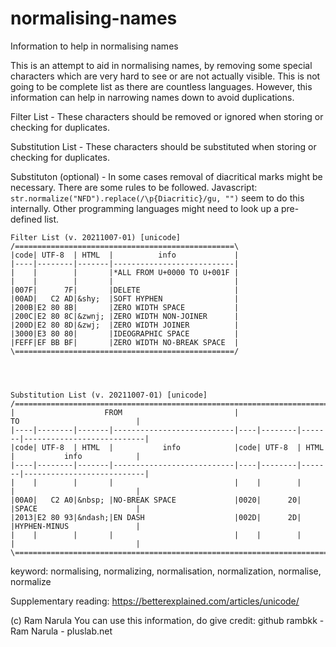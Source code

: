 # normalising-names
Information to help in normalising names


This is an attempt to aid in normalising names, by removing some special characters which are very hard to see or are not actually visible.
This is not going to be complete list as there are countless languages.
However, this information can help in narrowing names down to avoid duplications.

Filter List - These characters should be removed or ignored when storing or checking for duplicates.

Substitution List - These characters should be substituted when storing or checking for duplicates. 

Substituton (optional) - In some cases removal of diacritical marks might be necessary. There are some rules to be followed.
Javascript: 
``` str.normalize("NFD").replace(/\p{Diacritic}/gu, "") ``` seem to do this internally. 
Other programming languages might need to look up a pre-defined list.

```
Filter List (v. 20211007-01) [unicode]
/=================================================\
|code| UTF-8  | HTML  |          info             |
|----|--------|-------|---------------------------|
|    |        |       |*ALL FROM U+0000 TO U+001F |
|    |        |       |                           |
|007F|      7F|       |DELETE                     |
|00AD|   C2 AD|&shy;  |SOFT HYPHEN                |
|200B|E2 80 8B|       |ZERO WIDTH SPACE           |
|200C|E2 80 8C|&zwnj; |ZERO WIDTH NON-JOINER      |
|200D|E2 80 8D|&zwj;  |ZERO WIDTH JOINER          |
|3000|E3 80 80|       |IDEOGRAPHIC SPACE          |
|FEFF|EF BB BF|       |ZERO WIDTH NO-BREAK SPACE  |
\=================================================/




Substitution List (v. 20211007-01) [unicode]
/===================================================================================================\
|                    FROM                         |                     TO                          |
|----|--------|-------|---------------------------|----|--------|-------|---------------------------|
|code| UTF-8  | HTML  |           info            |code| UTF-8  | HTML  |           info            |
|----|--------|-------|---------------------------|----|--------|-------|---------------------------|
|    |        |       |                           |    |        |       |                           |
|00A0|   C2 A0|&nbsp; |NO-BREAK SPACE             |0020|      20|       |SPACE                      |
|2013|E2 80 93|&ndash;|EN DASH                    |002D|      2D|       |HYPHEN-MINUS               |
|    |        |       |                           |    |        |       |                           |
\===================================================================================================/

```
keyword: normalising, normalizing, normalisation, normalization, normalise, normalize 

Supplementary reading: 
https://betterexplained.com/articles/unicode/

(c) Ram Narula
You can use this information, do give credit: github rambkk - Ram Narula - pluslab.net
